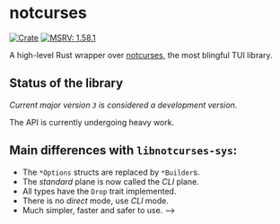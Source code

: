 # notcurses

[![Crate](https://img.shields.io/crates/v/notcurses.svg)](https://crates.io/crates/notcurses)
[![MSRV: 1.58.1](https://flat.badgen.net/badge/MSRV/1.58.1/purple)](https://blog.rust-lang.org/2022/01/20/Rust-1.58.1.html)
<!-- [![API](https://docs.rs/notcurses/badge.svg)](https://docs.rs/notcurses/) -->

A high-level Rust wrapper over [notcurses][0], the most blingful TUI library.

## Status of the library
*Current major version `3` is considered a development version*.

The API is currently undergoing heavy work.

## Main differences with `libnotcurses-sys`:
- The `*Options` structs are replaced by `*Builder`s.
- The *standard* plane is now called the *CLI* plane.
- All types have the `Drop` trait implemented.
- There is no *direct* mode, use *CLI* mode.
- Much simpler, faster and safer to use.
-->

[0]:https://github.com/dankamongmen/notcurses
